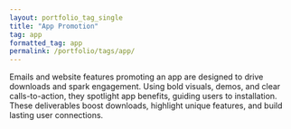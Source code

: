 ```yaml
---
layout: portfolio_tag_single
title: "App Promotion"
tag: app
formatted_tag: app
permalink: /portfolio/tags/app/
---
```


<p class="relative max-w-4 my-0 mx-auto text-xs lg:text-sm font-normal">Emails and website features promoting an app are designed to drive downloads and spark engagement. Using bold visuals, demos, and clear calls-to-action, they spotlight app benefits, guiding users to installation. These deliverables boost downloads, highlight unique features, and build lasting user connections.</p>
